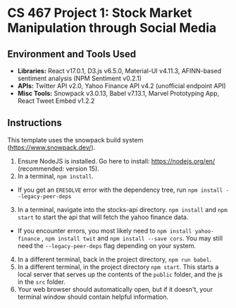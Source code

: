 # CS 467 Project 1: Stock Market Manipulation through Social Media


## Environment and Tools Used
* __Libraries:__ React v17.0.1, D3.js v6.5.0, Material-UI v4.11.3, AFINN-based sentiment analysis (NPM Sentiment v0.2.1)
* __APIs:__ Twitter API v2.0, Yahoo Finance API v4.2 (unofficial endpoint API)
* __Misc Tools:__ Snowpack v3.0.13, Babel v7.13.1, Marvel Prototyping App, React Tweet Embed v1.2.2


## Instructions

This template uses the snowpack build system (https://www.snowpack.dev/).

1. Ensure NodeJS is installed.  Go here to install: https://nodejs.org/en/ (recommended: version 15).
2. In a terminal, `npm install`.
- If you get an `ERESOLVE` error with the dependency tree, run `npm install --legacy-peer-deps`
3. In a terminal, navigate into the stocks-api directory. `npm install` and `npm start` to start the api that will fetch the yahoo finance data.
- If you encounter errors, you most likely need to `npm install yahoo-finance` , `npm install twit` and `npm install --save cors`. You may still need the `--legacy-peer-deps` flag depending on your system.
4. In a different terminal, back in the project directory, `npm run babel`.
4. In a different terminal, in the project directory `npm start`. This starts a local server that serves up the contents of the `public` folder, and the js
in the `src` folder.
5. Your web browser should automatically open, but if it doesn't, your terminal window should contain helpful information.
